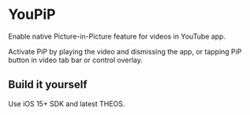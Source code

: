 # YouPiP

Enable native Picture-in-Picture feature for videos in YouTube app.

Activate PiP by playing the video and dismissing the app, or tapping PiP button in video tab bar or control overlay.

## Build it yourself

Use iOS 15+ SDK and latest THEOS.
